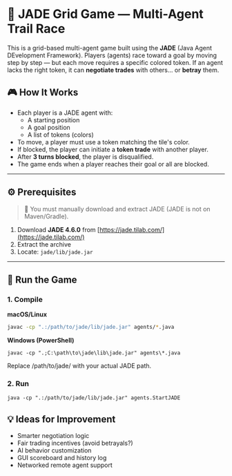 # 🧠 JADE Grid Game — Multi-Agent Trail Race

This is a grid-based multi-agent game built using the **JADE** (Java Agent DEvelopment Framework). Players (agents) race toward a goal by moving step by step — but each move requires a specific colored token. If an agent lacks the right token, it can **negotiate trades** with others... or **betray** them.

## 🎮 How It Works

- Each player is a JADE agent with:
  - A starting position
  - A goal position
  - A list of tokens (colors)
- To move, a player must use a token matching the tile's color.
- If blocked, the player can initiate a **token trade** with another player.
- After **3 turns blocked**, the player is disqualified.
- The game ends when a player reaches their goal or all are blocked.

---

## ⚙️ Prerequisites

> 🧩 You must manually download and extract JADE (JADE is not on Maven/Gradle).

1. Download **JADE 4.6.0** from [https://jade.tilab.com/](https://jade.tilab.com/)
2. Extract the archive
3. Locate: `jade/lib/jade.jar`

---

## 🧪 Run the Game

### 1. Compile

**macOS/Linux**
```bash
javac -cp ".:/path/to/jade/lib/jade.jar" agents/*.java
```
**Windows (PowerShell)**
```
javac -cp ".;C:\path\to\jade\lib\jade.jar" agents\*.java
```

Replace /path/to/jade/ with your actual JADE path.

### 2. Run
```
java -cp ".:/path/to/jade/lib/jade.jar" agents.StartJADE
```

## 💡 Ideas for Improvement

- Smarter negotiation logic
- Fair trading incentives (avoid betrayals?)
- AI behavior customization
- GUI scoreboard and history log
- Networked remote agent support